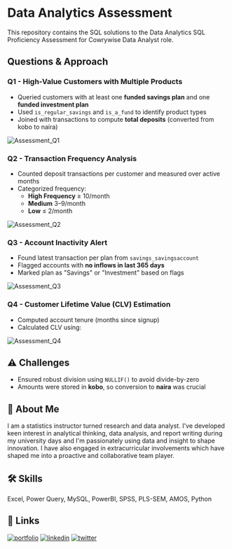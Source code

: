 
# Data Analytics Assessment

This repository contains the SQL solutions to the Data Analytics SQL Proficiency Assessment for Cowrywise Data Analyst role.


## Questions & Approach

### Q1 - High-Value Customers with Multiple Products
- Queried customers with at least one **funded savings plan** and one **funded investment plan**
- Used `is_regular_savings` and `is_a_fund` to identify product types
- Joined with transactions to compute **total deposits** (converted from kobo to naira)
  
![Assessment_Q1](https://github.com/user-attachments/assets/0bac4252-18dd-467d-8e5a-6835d76f6d89)


### Q2 - Transaction Frequency Analysis
- Counted deposit transactions per customer and measured over active months
- Categorized frequency:
  - **High Frequency** ≥ 10/month
  - **Medium** 3–9/month
  - **Low** ≤ 2/month

![Assessment_Q2](https://github.com/user-attachments/assets/21959113-cb27-48dd-b8e2-a149af948fdc)

### Q3 - Account Inactivity Alert
- Found latest transaction per plan from `savings_savingsaccount`
- Flagged accounts with **no inflows in last 365 days**
- Marked plan as "Savings" or "Investment" based on flags

![Assessment_Q3](https://github.com/user-attachments/assets/775bcacf-ef72-48a3-be77-07777b670e42)

### Q4 - Customer Lifetime Value (CLV) Estimation
- Computed account tenure (months since signup)
- Calculated CLV using:

![Assessment_Q4](https://github.com/user-attachments/assets/f429920c-ca83-4ce4-8345-b505a3cd4b22)


## ⚠️ Challenges
- Ensured robust division using `NULLIF()` to avoid divide-by-zero
- Amounts were stored in **kobo**, so conversion to **naira** was crucial



## 🚀 About Me
I am a statistics instructor turned research and data analyst. I've developed keen interest in analytical thinking, data analysis, and report writing during my university days and I'm passionately using data and insight to shape innovation. I have also engaged in extracurricular involvements which have shaped me into a proactive and collaborative team player.


## 🛠 Skills
Excel, Power Query, MySQL, PowerBI, SPSS, PLS-SEM, AMOS, Python


## 🔗 Links
[![portfolio](https://img.shields.io/badge/my_portfolio-000?style=for-the-badge&logo=ko-fi&logoColor=white)](https://www.datascienceportfol.io/KehindeAromona)
[![linkedin](https://img.shields.io/badge/linkedin-0A66C2?style=for-the-badge&logo=linkedin&logoColor=white)](https://www.linkedin.com/in/kehinde-gabriel-aromona-808578119)
[![twitter](https://img.shields.io/badge/twitter-1DA1F2?style=for-the-badge&logo=twitter&logoColor=white)](https://twitter.com/kennycrown7)

